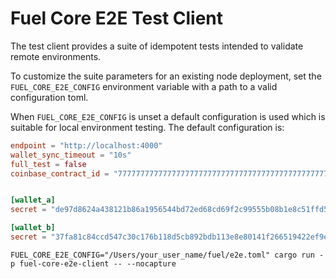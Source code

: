 # Fuel Core E2E Test Client

The test client provides a suite of idempotent tests intended to validate remote environments.

To customize the suite parameters for an existing node deployment, set the `FUEL_CORE_E2E_CONFIG` environment variable with a path to a valid configuration toml.

When `FUEL_CORE_E2E_CONFIG` is unset a default configuration is used which is suitable for local environment testing. The default configuration is:

```toml
endpoint = "http://localhost:4000"
wallet_sync_timeout = "10s"
full_test = false
coinbase_contract_id = "7777777777777777777777777777777777777777777777777777777777777777"


[wallet_a]
secret = "de97d8624a438121b86a1956544bd72ed68cd69f2c99555b08b1e8c51ffd511c"

[wallet_b]
secret = "37fa81c84ccd547c30c176b118d5cb892bdb113e8e80141f266519422ef9eefd"
```

```shell
FUEL_CORE_E2E_CONFIG="/Users/your_user_name/fuel/e2e.toml" cargo run -p fuel-core-e2e-client -- --nocapture
```